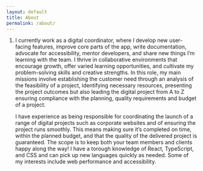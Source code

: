 ```yaml
---
layout: default
title: About
permalink: /about/
---
```


<ol class="post-preview-grid"><li>
<article class="post-preview-about">
I currently work as a digital coordinator, where I develop new user-facing features, improve core parts of the app, write documentation, advocate for accessibility, mentor developers, and share new things I’m learning with the team. I thrive in collaborative environments that encourage growth, offer varied learning opportunities, and cultivate my problem-solving skills and creative strengths. In this role, my main missions involve establishing the customer need through an analysis of the feasibility of a project, identifying necessary resources, presenting the project outcomes but also leading the digital project from A to Z ensuring compliance with the planning, quality requirements and budget of a project.
<p></p><p></p>
I have experience as being responsible for coordinating the launch of a range of digital projects such as corporate websites and of ensuring the project runs smoothly. This means making sure it’s completed on time, within the planned budget, and that the quality of the delivered project is guaranteed. The scope is to keep both your team members and clients happy along the way!
I have a torough knowledge of React, TypeScript, and CSS and can pick up new languages quickly as needed. Some of my interests include web performance and accessibility.

</article>
</li>
</ol>
